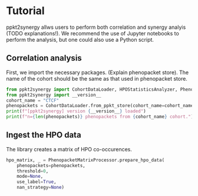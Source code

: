 # Tutorial

ppkt2synergy allws users to perform both correlation and synergy analyis (TODO explanations!).
We recommend the use of Jupyter notebooks to perform the analysis, but one could also use a Python script.

## Correlation analysis

First, we import the necessary packages. (Explain phenopacket store). The name of the cohort should be the same as that used in phenopacket store. 
```python
from ppkt2synergy import CohortDataLoader, HPOStatisticsAnalyzer, PhenopacketMatrixProcessor, CorrelationType
from ppkt2synergy import __version__
cohort_name = "CTCF"
phenopackets = CohortDataLoader.from_ppkt_store(cohort_name=cohort_name)
print(f"[ppkt2synergy] version {__version__} loaded")
print(f"n={len(phenopackets)} phenopackets from {cohort_name} cohort.")
```

## Ingest the HPO data

The library creates a matrix of HPO co-occurences.

```python
hpo_matrix, _ = PhenopacketMatrixProcessor.prepare_hpo_data(
    phenopackets=phenopackets, 
    threshold=0, 
    mode=None, 
    use_label=True,
    nan_strategy=None)
```